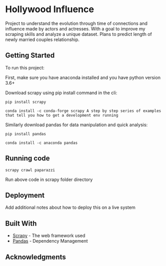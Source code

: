 # Hollywood Influence 
Project to understand the evolution through time of connections and influence made by actors and actresses.
With a goal to improve my scraping skills and analyze a unique dataset.
Plans to predict length of newly married couples relationship.
## Getting Started

To run this project:

First, make sure you have anaconda installed and you have python version 3.6+

Download scrapy using pip install command in the cli:
```
pip install scrapy
```
```
conda install -c conda-forge scrapy A step by step series of examples that tell you how to get a development env running
```
Similarly download pandas for data manipulation and quick analysis:
```
pip install pandas
```
```
conda install -c anaconda pandas
```

## Running code
```
scrapy crawl paparazzi
```
Run above code in scrapy folder directory

## Deployment

Add additional notes about how to deploy this on a live system

## Built With

* [Scrapy](http://www.dropwizard.io/1.0.2/docs/) - The web framework used
* [Pandas](https://maven.apache.org/) - Dependency Management


## Acknowledgments

